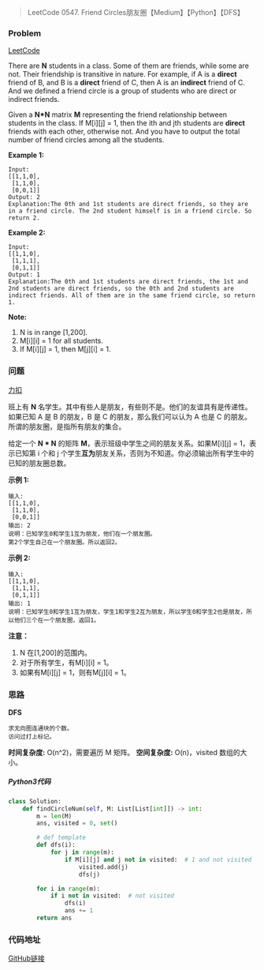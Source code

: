 > LeetCode 0547. Friend Circles朋友圈【Medium】【Python】【DFS】

### Problem

[LeetCode](https://leetcode.com/problems/friend-circles/)

There are **N** students in a class. Some of them are friends, while some are not. Their friendship is transitive in nature. For example, if A is a **direct** friend of B, and B is a **direct** friend of C, then A is an **indirect** friend of C. And we defined a friend circle is a group of students who are direct or indirect friends.

Given a **N\*N** matrix **M** representing the friend relationship between students in the class. If M[i][j] = 1, then the ith and jth students are **direct** friends with each other, otherwise not. And you have to output the total number of friend circles among all the students.

**Example 1:**

```
Input: 
[[1,1,0],
 [1,1,0],
 [0,0,1]]
Output: 2
Explanation:The 0th and 1st students are direct friends, so they are in a friend circle. The 2nd student himself is in a friend circle. So return 2.
```

**Example 2:**

```
Input: 
[[1,1,0],
 [1,1,1],
 [0,1,1]]
Output: 1
Explanation:The 0th and 1st students are direct friends, the 1st and 2nd students are direct friends, so the 0th and 2nd students are indirect friends. All of them are in the same friend circle, so return 1.
```

**Note:**

1. N is in range [1,200].
2. M[i][i] = 1 for all students.
3. If M[i][j] = 1, then M[j][i] = 1.

### 问题

[力扣](https://leetcode-cn.com/problems/friend-circles/)

班上有 **N** 名学生。其中有些人是朋友，有些则不是。他们的友谊具有是传递性。如果已知 A 是 B 的朋友，B 是 C 的朋友，那么我们可以认为 A 也是 C 的朋友。所谓的朋友圈，是指所有朋友的集合。

给定一个 **N * N** 的矩阵 **M**，表示班级中学生之间的朋友关系。如果M[i][j] = 1，表示已知第 i 个和 j 个学生**互为**朋友关系，否则为不知道。你必须输出所有学生中的已知的朋友圈总数。

**示例 1:**

```
输入: 
[[1,1,0],
 [1,1,0],
 [0,0,1]]
输出: 2 
说明：已知学生0和学生1互为朋友，他们在一个朋友圈。
第2个学生自己在一个朋友圈。所以返回2。
```

**示例 2:**

```
输入: 
[[1,1,0],
 [1,1,1],
 [0,1,1]]
输出: 1
说明：已知学生0和学生1互为朋友，学生1和学生2互为朋友，所以学生0和学生2也是朋友，所以他们三个在一个朋友圈，返回1。
```

**注意：**

1. N 在[1,200]的范围内。
2. 对于所有学生，有M\[i][i] = 1。
3. 如果有M\[i][j] = 1，则有M\[j][i] = 1。

### 思路

**DFS**

```
求无向图连通块的个数。
访问过打上标记。
```

**时间复杂度:** O(n^2)，需要遍历 M 矩阵。
**空间复杂度:** O(n)，visited 数组的大小。

##### Python3代码

```python
class Solution:
    def findCircleNum(self, M: List[List[int]]) -> int:
        m = len(M)
        ans, visited = 0, set()

        # def template
        def dfs(i):
            for j in range(m):
                if M[i][j] and j not in visited:  # 1 and not visited
                    visited.add(j)
                    dfs(j)

        for i in range(m):
            if i not in visited:  # not visited
                dfs(i)
                ans += 1
        return ans
```

### 代码地址

[GitHub链接](https://github.com/Wonz5130/LeetCode-Solutions/blob/master/solutions/0547-Friend-Circles/0547.py)
